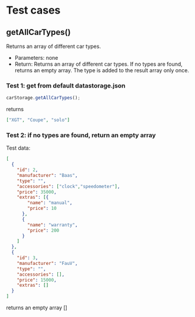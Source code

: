 # Test cases

## **getAllCarTypes()**

Returns an array of different car types. 

  - Parameters: none
  - Return: Returns an array of different car types. If no types are found, returns an empty array. The type is added to the result array only once.

  ### Test 1: get from default datastorage.json

  ```js
  carStorage.getAllCarTypes();
  ```

  returns

  ```json
  ["XGT", "Coupe", "solo"]
  ```

  ### Test 2: if no types are found, return an empty array

  Test data: 

  ```json
  [
    {
      "id": 2,
      "manufacturer": "Baas",
      "type": "",
      "accessories": ["clock","speedometer"],
      "price": 35000,
      "extras": [{
          "name": "manual",
          "price": 10
        },
        {
          "name": "warranty",
          "price": 200
        }
      ]
    },
    {
      "id": 3,
      "manufacturer": "FauV",
      "type": "",
      "accessories": [],
      "price": 15000,
      "extras": []
    }
  ]
  ```
  
  returns an empty array []

